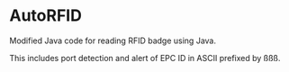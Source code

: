 # AutoRFID
Modified Java code for reading RFID badge using Java.

This includes port detection and alert of EPC ID in ASCII prefixed by ßßß.
